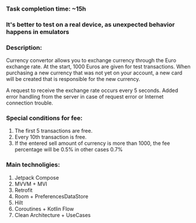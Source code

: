 ### Task completion time: ~15h

### __It's better to test on a real device, as unexpected behavior happens in emulators__


### Description:

Currency convertor allows you to exchange currency through the Euro exchange rate.
At the start, 1000 Euros are given for test transactions. When purchasing a new currency that was not yet on your account, a new card will be created that is responsible for the new currency.

A request to receive the exchange rate occurs every 5 seconds. Added error handling from the server in case of request error or Internet connection trouble.


### Special conditions for fee:
1. The first 5 transactions are free.
2. Every 10th transaction is free.
3. If the entered sell amount of currency is more than 1000, the fee percentage will be 0.5% in other cases 0.7%


### Main technoligies:
1. Jetpack Compose
2. MVVM + MVI
3. Retrofit
4. Room + PreferencesDataStore
5. Hilt
6. Coroutines + Kotlin Flow
7. Clean Architecture + UseCases

